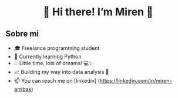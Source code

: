 <div align="center">
<h1 align="center"> 👋 Hi there! I’m Miren 👀 </h1>
</div>

## Sobre mi

- 🎓 Freelance programming student
- 🐍 Currently learning Python
- 💡 Little time, lots of dreams! 💻✨
- 📈 Building my way into data analysis 🚀
- 📫 You can reach me on [linkedin] (https://linkedin.com/in/miren-arribas)
<br>


